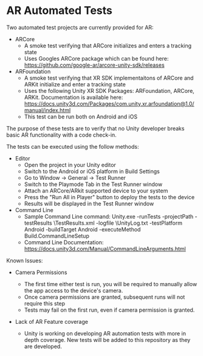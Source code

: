 # AR Automated Tests

Two automated test projects are currently provided for AR:
- ARCore
  - A smoke test verifying that ARCore initializes and enters a tracking state
  - Uses Googles ARCore package which can be found here: https://github.com/google-ar/arcore-unity-sdk/releases
- ARFoundation
  - A smoke test verifying that XR SDK implementaitons of ARCore and ARKit initialize and enter a tracking state
  - Uses the following Unity XR SDK Packages: ARFoundation, ARCore, ARKit. Documentation is available here: https://docs.unity3d.com/Packages/com.unity.xr.arfoundation@1.0/manual/index.html
  - This test can be run both on Android and iOS

The purpose of these tests are to verify that no Unity developer breaks basic AR functionality with a code check-in.

The tests can be executed using the follow methods:
- Editor
  - Open the project in your Unity editor
  - Switch to the Android or iOS platform in Build Settings
  - Go to Window -> General -> Test Runner
  - Switch to the Playmode Tab in the Test Runner window
  - Attach an ARCore/ARkit supported device to your system
  - Press the "Run All in Player" button to deploy the tests to the device
  - Results will be displayed in the Test Runner window
- Command Line
  - Sample Command Line command: Unity.exe -runTests -projectPath <projectpath> -testResults <path>\TestResults.xml -logfile <path>\UnityLog.txt -testPlatform Android -buildTarget Android -executeMethod Build.CommandLineSetup
  - Command Line Documentation: https://docs.unity3d.com/Manual/CommandLineArguments.html

Known Issues:
- Camera Permissions
  - The first time either test is run, you will be required to manually allow the app access to the device's camera.
  - Once camera permissions are granted, subsequent runs will not require this step
  - Tests may fail on the first run, even if camera permission is granted.

- Lack of AR Feature coverage
  - Unity is working on developing AR automation tests with more in depth coverage. New tests will be added to this repository as they are developed.
